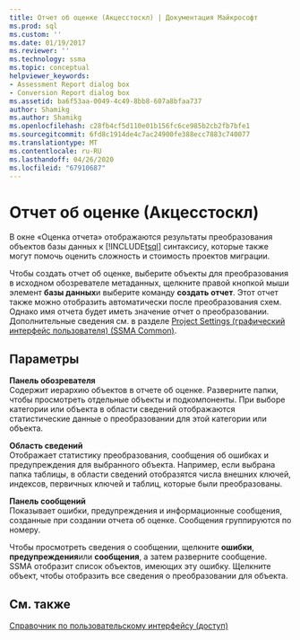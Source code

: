 ```yaml
---
title: Отчет об оценке (Акцесстоскл) | Документация Майкрософт
ms.prod: sql
ms.custom: ''
ms.date: 01/19/2017
ms.reviewer: ''
ms.technology: ssma
ms.topic: conceptual
helpviewer_keywords:
- Assessment Report dialog box
- Conversion Report dialog box
ms.assetid: ba6f53aa-0049-4c49-8bb8-607a8bfaa737
author: Shamikg
ms.author: Shamikg
ms.openlocfilehash: c28fb4cf5d110e01b156fc6ce985b2cb2fb7bfe1
ms.sourcegitcommit: 6fd8c1914de4c7ac24900fe388ecc7883c740077
ms.translationtype: MT
ms.contentlocale: ru-RU
ms.lasthandoff: 04/26/2020
ms.locfileid: "67910687"
---
```

# <a name="assessment-report-accesstosql"></a>Отчет об оценке (Акцесстоскл)
В окне «Оценка отчета» отображаются результаты преобразования объектов базы данных к [!INCLUDE[tsql](../../includes/tsql-md.md)] синтаксису, которые также могут помочь оценить сложность и стоимость проектов миграции.  
  
Чтобы создать отчет об оценке, выберите объекты для преобразования в исходном обозревателе метаданных, щелкните правой кнопкой мыши элемент **базы данных**и выберите команду **создать отчет**. Этот отчет также можно отобразить автоматически после преобразования схем. Однако имя отчета будет иметь значение отчет о преобразовании. Дополнительные сведения см. в разделе [Project Settings (графический интерфейс пользователя) (SSMA Common)](https://msdn.microsoft.com/cf06baf1-8714-48a3-95dc-781f6ca53693).  
  
## <a name="options"></a>Параметры  
**Панель обозревателя**  
Содержит иерархию объектов в отчете об оценке. Разверните папки, чтобы просмотреть отдельные объекты и подкомпоненты. При выборе категории или объекта в области сведений отображаются статистические данные о преобразовании для этой категории или объекта.  
  
**Область сведений**  
Отображает статистику преобразования, сообщения об ошибках и предупреждения для выбранного объекта. Например, если выбрана папка таблицы, в области сведений отобразятся числа внешних ключей, индексов, первичных ключей и таблиц, которые были преобразованы.  
  
**Панель сообщений**  
Показывает ошибки, предупреждения и информационные сообщения, созданные при создании отчета об оценке. Сообщения группируются по номеру.  
  
Чтобы просмотреть сведения о сообщении, щелкните **ошибки**, **предупреждения**или **сообщения**, а затем разверните сообщение. SSMA отобразит список объектов, имеющих эту ошибку. Щелкните объект, чтобы отобразить все сведения о преобразовании для объекта.  
  
## <a name="see-also"></a>См. также  
[Справочник по пользовательскому интерфейсу (доступ)](https://msdn.microsoft.com/af24c303-4a41-449b-9c86-d6558a97e839)  
  
